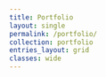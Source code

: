 ```yaml
---
title: Portfolio
layout: single
permalink: /portfolio/
collection: portfolio
entries_layout: grid
classes: wide
---
```

